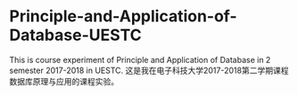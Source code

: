 # Principle-and-Application-of-Database-UESTC
This is course experiment of Principle and Application of Database in 2 semester 2017-2018 in UESTC. 这是我在电子科技大学2017-2018第二学期课程数据库原理与应用的课程实验。
